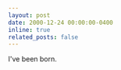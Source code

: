 ```yaml
---
layout: post
date: 2000-12-24 00:00:00-0400
inline: true
related_posts: false
---
```


I've been born.
